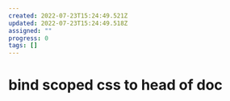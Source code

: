 ```yaml
---
created: 2022-07-23T15:24:49.521Z
updated: 2022-07-23T15:24:49.518Z
assigned: ""
progress: 0
tags: []
---
```


# bind scoped css to head of doc
